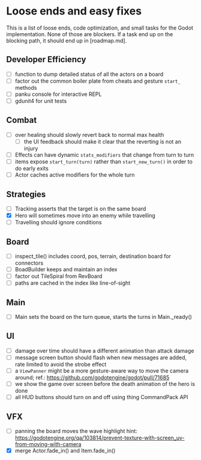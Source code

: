 Loose ends and easy fixes
=========================

This is a list of loose ends, code optimization, and small tasks for the Godot implementation. None of those are blockers. If a task end up on the blocking path, it should end up in [roadmap.md]. 

## Developer Efficiency
- [ ] function to dump detailed status of all the actors on a board
- [ ] factor out the common boiler plate from cheats and gesture `start_` methods
- [ ] panku console for interactive REPL
- [ ] gdunit4 for unit tests

## Combat
- [ ] over healing should slowly revert back to normal max health
  - [ ] the UI feedback should make it clear that the reverting is not an injury
- [ ] Effects can have dynamic `stats_modifiers` that change from turn to turn
- [ ] items expose `start_turn(turn)` rather than `start_new_turn()` in order to do early exits
- [ ] Actor caches active modifiers for the whole turn

## Strategies
- [ ] Tracking asserts that the target is on the same board
- [x] Hero will sometimes move into an enemy while travelling
- [ ] Travelling should ignore conditions

## Board
- [ ] inspect_tile() includes coord, pos, terrain, destination board for connectors
- [ ] BoadBuilder keeps and maintain an index
- [ ] factor out TileSpiral from RevBoard
- [ ] paths are cached in the index like line-of-sight

## Main
- [ ] Main sets the board on the turn queue, starts the turns in Main._ready()

## UI
- [ ] damage over time should have a different animation than attack damage
- [ ] message screen button should flash when new messages are added, rate limited to avoid the strobe effect
- [ ] a `ViewPanner` might be a more gesture-aware way to move the camera around; ref.: https://github.com/godotengine/godot/pull/71685
- [ ] we show the game over screen before the death animation of the hero is done
- [ ] all HUD buttons should turn on and off using thing CommandPack API

## VFX
- [ ] panning the board moves the wave highlight 
      hint: https://godotengine.org/qa/103814/prevent-texture-with-screen_uv-from-moving-with-camera
- [x] merge Actor.fade_in() and Item.fade_in()
